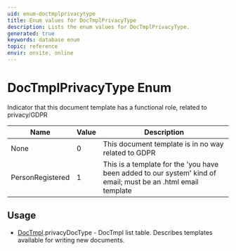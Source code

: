 ```yaml
---
uid: enum-doctmplprivacytype
title: Enum values for DocTmplPrivacyType
description: Lists the enum values for DocTmplPrivacyType.
generated: true
keywords: database enum
topic: reference
envir: onsite, online
---
```


# DocTmplPrivacyType Enum

Indicator that this document template has a functional role, related to privacy/GDPR

| Name | Value | Description |
|------|-------|-------------|
|None|0|This document template is in no way related to GDPR|
|PersonRegistered|1|This is a template for the 'you have been added to our system' kind of email; must be an .html email template|

## Usage

* [DocTmpl](../doctmpl.md).privacyDocType - DocTmpl list table. Describes templates available for writing new documents.
